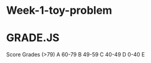 # Week-1-toy-problem
# GRADE.JS
Score    Grades
(>79)        A
60-79      B
49-59      C
40-49      D
0-40       E


